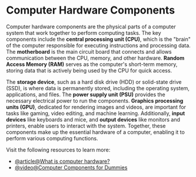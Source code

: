 # Computer Hardware Components

Computer hardware components are the physical parts of a computer system that work together to perform computing tasks. The key components include the **central processing unit (CPU)**, which is the "brain" of the computer responsible for executing instructions and processing data. The **motherboard** is the main circuit board that connects and allows communication between the CPU, memory, and other hardware. **Random Access Memory (RAM)** serves as the computer's short-term memory, storing data that is actively being used by the CPU for quick access.

The **storage device**, such as a hard disk drive (HDD) or solid-state drive (SSD), is where data is permanently stored, including the operating system, applications, and files. The **power supply unit (PSU)** provides the necessary electrical power to run the components. **Graphics processing units (GPU)**, dedicated for rendering images and videos, are important for tasks like gaming, video editing, and machine learning. Additionally, **input devices** like keyboards and mice, and **output devices** like monitors and printers, enable users to interact with the system. Together, these components make up the essential hardware of a computer, enabling it to perform various computing functions.

Visit the following resources to learn more:

- [@article@What is computer hardware?](https://uk.crucial.com/articles/pc-builders/what-is-computer-hardware)
- [@video@Computer Components for Dummies](https://www.youtube.com/watch?v=cZs6kh0WFRY)
